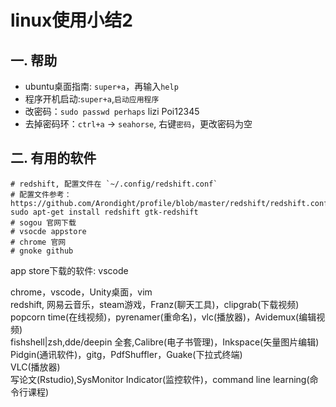 <!-- 2017/8/11  -->

# linux使用小结2

## 一. 帮助

- ubuntu桌面指南: `super+a`，再输入`help`
- 程序开机启动:`super+a`,`启动应用程序`
- 改密码：`sudo passwd perhaps` lizi Poi12345
- 去掉密码环：`ctrl+a` -> `seahorse`, 右键`密码`，更改密码为空

## 二. 有用的软件

```shell
# redshift, 配置文件在 `~/.config/redshift.conf`
# 配置文件参考：https://github.com/Arondight/profile/blob/master/redshift/redshift.conf
sudo apt-get install redshift gtk-redshift
# sogou 官网下载
# vsocde appstore
# chrome 官网
# gnoke github
```

app store下载的软件: vscode

chrome，vscode，Unity桌面，vim</br>
redshift,
网易云音乐，steam游戏，Franz(聊天工具)，clipgrab(下载视频)</br>
popcorn time(在线视频)，pyrenamer(重命名)，vlc(播放器)，Avidemux(编辑视频)</br>
fishshell|zsh,dde/deepin 全套,Calibre(电子书管理)，Inkspace(矢量图片编辑)</br>
Pidgin(通讯软件)，gitg，PdfShuffler，Guake(下拉式终端)</br>
VLC(播放器)</br>
写论文(Rstudio),SysMonitor Indicator(监控软件)，command line learning(命令行课程)